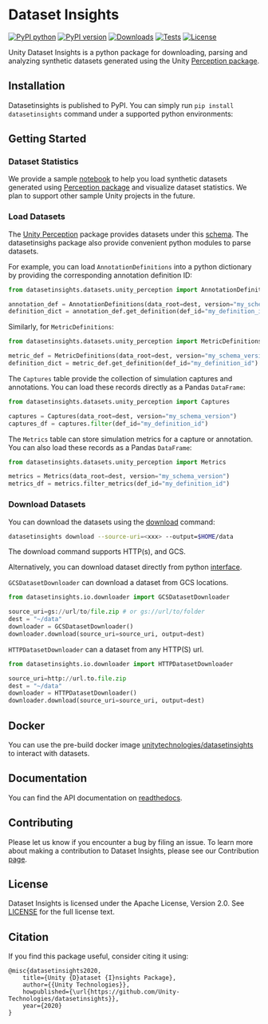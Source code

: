 # Dataset Insights

[![PyPI python](https://img.shields.io/pypi/pyversions/datasetinsights)](https://pypi.org/project/datasetinsights)
[![PyPI version](https://badge.fury.io/py/datasetinsights.svg)](https://pypi.org/project/datasetinsights)
[![Downloads](https://pepy.tech/badge/datasetinsights)](https://pepy.tech/project/datasetinsights)
[![Tests](https://github.com/Unity-Technologies/datasetinsights/actions/workflows/linting-and-unittests.yaml/badge.svg?branch=master&event=push)](https://github.com/Unity-Technologies/datasetinsights/actions/workflows/linting-and-unittests.yaml?query=branch%3Amaster+event%3Apush)
[![License](https://img.shields.io/badge/License-Apache%202.0-blue.svg)](LICENSE)

Unity Dataset Insights is a python package for downloading, parsing and analyzing synthetic datasets generated using the Unity [Perception package](https://github.com/Unity-Technologies/com.unity.perception).

## Installation

Datasetinsights is published to PyPI. You can simply run `pip install datasetinsights` command under a supported python environments:

## Getting Started

### Dataset Statistics

We provide a sample [notebook](notebooks/Perception_Statistics.ipynb) to help you load synthetic datasets generated using [Perception package](https://github.com/Unity-Technologies/com.unity.perception) and visualize dataset statistics. We plan to support other sample Unity projects in the future.

### Load Datasets

The [Unity Perception](https://datasetinsights.readthedocs.io/en/latest/datasetinsights.datasets.unity_perception.html#datasetinsights-datasets-unity-perception) package provides datasets under this [schema](https://datasetinsights.readthedocs.io/en/latest/Synthetic_Dataset_Schema.html#synthetic-dataset-schema). The datasetinsighs package also provide convenient python modules to parse datasets.

For example, you can load `AnnotationDefinitions` into a python dictionary by providing the corresponding annotation definition ID:

```python
from datasetinsights.datasets.unity_perception import AnnotationDefinitions

annotation_def = AnnotationDefinitions(data_root=dest, version="my_schema_version")
definition_dict = annotation_def.get_definition(def_id="my_definition_id")
```

Similarly, for `MetricDefinitions`:
```python
from datasetinsights.datasets.unity_perception import MetricDefinitions

metric_def = MetricDefinitions(data_root=dest, version="my_schema_version")
definition_dict = metric_def.get_definition(def_id="my_definition_id")
```

The `Captures` table provide the collection of simulation captures and annotations. You can load these records directly as a Pandas `DataFrame`:

```python
from datasetinsights.datasets.unity_perception import Captures

captures = Captures(data_root=dest, version="my_schema_version")
captures_df = captures.filter(def_id="my_definition_id")
```


The `Metrics` table can store simulation metrics for a capture or annotation. You can also load these records as a Pandas `DataFrame`:

```python
from datasetinsights.datasets.unity_perception import Metrics

metrics = Metrics(data_root=dest, version="my_schema_version")
metrics_df = metrics.filter_metrics(def_id="my_definition_id")
```

### Download Datasets

You can download the datasets using the [download](https://datasetinsights.readthedocs.io/en/latest/datasetinsights.commands.html#datasetinsights-commands-download) command:

```bash
datasetinsights download --source-uri=<xxx> --output=$HOME/data
```

The download command supports HTTP(s), and GCS.

Alternatively, you can download dataset directly from python [interface](https://datasetinsights.readthedocs.io/en/latest/datasetinsights.io.downloader.html#module-datasetinsights.io.downloader).

`GCSDatasetDownloader` can download a dataset from GCS locations.
```python
from datasetinsights.io.downloader import GCSDatasetDownloader

source_uri=gs://url/to/file.zip # or gs://url/to/folder
dest = "~/data"
downloader = GCSDatasetDownloader()
downloader.download(source_uri=source_uri, output=dest)
```

`HTTPDatasetDownloader` can a dataset from any HTTP(S) url.
```python
from datasetinsights.io.downloader import HTTPDatasetDownloader

source_uri=http://url.to.file.zip
dest = "~/data"
downloader = HTTPDatasetDownloader()
downloader.download(source_uri=source_uri, output=dest)
```

## Docker

You can use the pre-build docker image [unitytechnologies/datasetinsights](https://hub.docker.com/r/unitytechnologies/datasetinsights) to interact with datasets.

## Documentation

You can find the API documentation on [readthedocs](https://datasetinsights.readthedocs.io/en/latest/).

## Contributing

Please let us know if you encounter a bug by filing an issue. To learn more about making a contribution to Dataset Insights, please see our Contribution [page](CONTRIBUTING.md).

## License

Dataset Insights is licensed under the Apache License, Version 2.0. See [LICENSE](LICENCE) for the full license text.

## Citation
If you find this package useful, consider citing it using:
```
@misc{datasetinsights2020,
    title={Unity {D}ataset {I}nsights Package},
    author={{Unity Technologies}},
    howpublished={\url{https://github.com/Unity-Technologies/datasetinsights}},
    year={2020}
}
```
